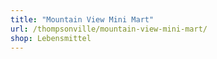 ```yaml
---
title: "Mountain View Mini Mart"
url: /thompsonville/mountain-view-mini-mart/
shop: Lebensmittel
---
```

